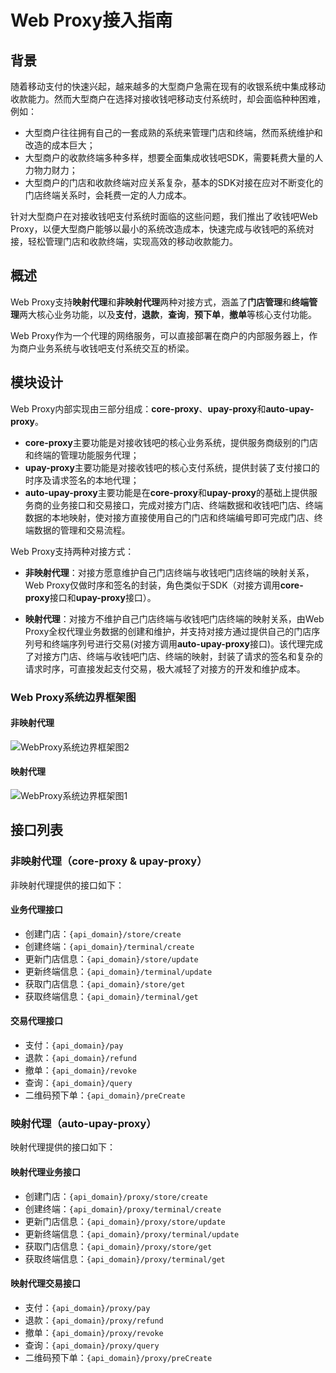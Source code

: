 # Web Proxy接入指南

## 背景

随着移动支付的快速兴起，越来越多的大型商户急需在现有的收银系统中集成移动收款能力。然而大型商户在选择对接收钱吧移动支付系统时，却会面临种种困难，例如：

- 大型商户往往拥有自己的一套成熟的系统来管理门店和终端，然而系统维护和改造的成本巨大；
- 大型商户的收款终端多种多样，想要全面集成收钱吧SDK，需要耗费大量的人力物力财力；
- 大型商户的门店和收款终端对应关系复杂，基本的SDK对接在应对不断变化的门店终端关系时，会耗费一定的人力成本。

针对大型商户在对接收钱吧支付系统时面临的这些问题，我们推出了收钱吧Web Proxy，以便大型商户能够以最小的系统改造成本，快速完成与收钱吧的系统对接，轻松管理门店和收款终端，实现高效的移动收款能力。

## 概述

Web Proxy支持**映射代理**和**非映射代理**两种对接方式，涵盖了**门店管理**和**终端管理**两大核心业务功能，以及**支付**，**退款**，**查询**，**预下单**，**撤单**等核心支付功能。

Web Proxy作为一个代理的网络服务，可以直接部署在商户的内部服务器上，作为商户业务系统与收钱吧支付系统交互的桥梁。

## 模块设计

Web Proxy内部实现由三部分组成：**core-proxy**、**upay-proxy**和**auto-upay-proxy**。

- **core-proxy**主要功能是对接收钱吧的核心业务系统，提供服务商级别的门店和终端的管理功能服务代理；
- **upay-proxy**主要功能是对接收钱吧的核心支付系统，提供封装了支付接口的时序及请求签名的本地代理；
- **auto-upay-proxy**主要功能是在**core-proxy**和**upay-proxy**的基础上提供服务商的业务接口和交易接口，完成对接方门店、终端数据和收钱吧门店、终端数据的本地映射，使对接方直接使用自己的门店和终端编号即可完成门店、终端数据的管理和交易流程。

Web Proxy支持两种对接方式：

- **非映射代理**：对接方愿意维护自己门店终端与收钱吧门店终端的映射关系，Web Proxy仅做时序和签名的封装，角色类似于SDK（对接方调用**core-proxy**接口和**upay-proxy**接口）。

- **映射代理**：对接方不维护自己门店终端与收钱吧门店终端的映射关系，由Web Proxy全权代理业务数据的创建和维护，并支持对接方通过提供自己的门店序列号和终端序列号进行交易(对接方调用**auto-upay-proxy**接口)。该代理完成了对接方门店、终端与收钱吧门店、终端的映射，封装了请求的签名和复杂的请求时序，可直接发起支付交易，极大减轻了对接方的开发和维护成本。

### Web Proxy系统边界框架图

#### 非映射代理

![WebProxy系统边界框架图2][image-2]

#### 映射代理

![WebProxy系统边界框架图1][image-1]

## 接口列表

### 非映射代理（core-proxy & upay-proxy）

非映射代理提供的接口如下：
          
#### 业务代理接口

- 创建门店：`{api_domain}/store/create`
- 创建终端：`{api_domain}/terminal/create`
- 更新门店信息：`{api_domain}/store/update`
- 更新终端信息：`{api_domain}/terminal/update`
- 获取门店信息：`{api_domain}/store/get`
- 获取终端信息：`{api_domain}/terminal/get`

#### 交易代理接口

- 支付：`{api_domain}/pay`
- 退款：`{api_domain}/refund`
- 撤单：`{api_domain}/revoke`
- 查询：`{api_domain}/query`
- 二维码预下单：`{api_domain}/preCreate`

### 映射代理（auto-upay-proxy）

映射代理提供的接口如下：

#### 映射代理业务接口

- 创建门店：`{api_domain}/proxy/store/create`
- 创建终端：`{api_domain}/proxy/terminal/create`
- 更新门店信息：`{api_domain}/proxy/store/update`
- 更新终端信息：`{api_domain}/proxy/terminal/update`
- 获取门店信息：`{api_domain}/proxy/store/get`
- 获取终端信息：`{api_domain}/proxy/terminal/get`

#### 映射代理交易接口

- 支付：`{api_domain}/proxy/pay`
- 退款：`{api_domain}/proxy/refund`
- 撤单：`{api_domain}/proxy/revoke`
- 查询：`{api_domain}/proxy/query`
- 二维码预下单：`{api_domain}/proxy/preCreate`

[image-1]:	http://images.wosaimg.com/b0/490f0909a58ef7537d608ffe080e87d5643698.png
[image-2]:	http://images.wosaimg.com/bd/4630bf968fbc8801a0fab4e17860517fb36f34.png
